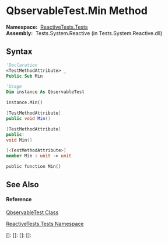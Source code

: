 # QbservableTest.Min Method

**Namespace:**  [ReactiveTests.Tests](ReactiveTests.Tests\ReactiveTests.Tests.md)  
**Assembly:**  Tests.System.Reactive (in Tests.System.Reactive.dll)

## Syntax

```vb
'Declaration
<TestMethodAttribute> _
Public Sub Min
```

```vb
'Usage
Dim instance As QbservableTest

instance.Min()
```

```csharp
[TestMethodAttribute]
public void Min()
```

```c++
[TestMethodAttribute]
public:
void Min()
```

```fsharp
[<TestMethodAttribute>]
member Min : unit -> unit 
```

```jscript
public function Min()
```

## See Also

#### Reference

[QbservableTest Class](QbservableTest\QbservableTest.md)

[ReactiveTests.Tests Namespace](ReactiveTests.Tests\ReactiveTests.Tests.md)

[]: 
[]: 
[]: 
[]: 